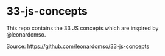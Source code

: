 # 33-js-concepts
This repo contains the 33 JS concepts which are inspired by @leonardomso.

Source: https://github.com/leonardomso/33-js-concepts
